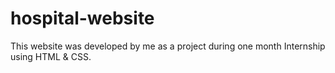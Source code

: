 # hospital-website
This website was developed by me as a project during one month Internship using HTML & CSS.

